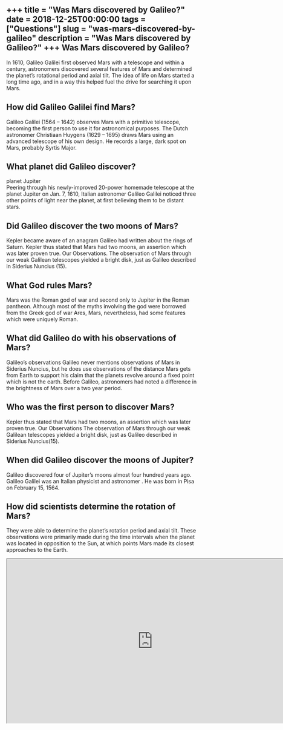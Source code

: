 +++
title = "Was Mars discovered by Galileo?"
date = 2018-12-25T00:00:00
tags = ["Questions"]
slug = "was-mars-discovered-by-galileo"
description = "Was Mars discovered by Galileo?"
+++
Was Mars discovered by Galileo?
-------------------------------

In 1610, Galileo Galilei first observed Mars with a telescope and within a century, astronomers discovered several features of Mars and determined the planet’s rotational period and axial tilt. The idea of life on Mars started a long time ago, and in a way this helped fuel the drive for searching it upon Mars.

How did Galileo Galilei find Mars?
----------------------------------

Galileo Galilei (1564 – 1642) observes Mars with a primitive telescope, becoming the first person to use it for astronomical purposes. The Dutch astronomer Christiaan Huygens (1629 – 1695) draws Mars using an advanced telescope of his own design. He records a large, dark spot on Mars, probably Syrtis Major.

What planet did Galileo discover?
---------------------------------

planet Jupiter  
Peering through his newly-improved 20-power homemade telescope at the planet Jupiter on Jan. 7, 1610, Italian astronomer Galileo Galilei noticed three other points of light near the planet, at first believing them to be distant stars.

Did Galileo discover the two moons of Mars?
-------------------------------------------

Kepler became aware of an anagram Galileo had written about the rings of Saturn. Kepler thus stated that Mars had two moons, an assertion which was later proven true. Our Observations. The observation of Mars through our weak Galilean telescopes yielded a bright disk, just as Galileo described in Siderius Nuncius (15).

What God rules Mars?
--------------------

Mars was the Roman god of war and second only to Jupiter in the Roman pantheon. Although most of the myths involving the god were borrowed from the Greek god of war Ares, Mars, nevertheless, had some features which were uniquely Roman.

What did Galileo do with his observations of Mars?
--------------------------------------------------

Galileo’s observations Galileo never mentions observations of Mars in Siderius Nuncius, but he does use observations of the distance Mars gets from Earth to support his claim that the planets revolve around a fixed point which is not the earth. Before Galileo, astronomers had noted a difference in the brightness of Mars over a two year period.

Who was the first person to discover Mars?
------------------------------------------

Kepler thus stated that Mars had two moons, an assertion which was later proven true. Our Observations The observation of Mars through our weak Galilean telescopes yielded a bright disk, just as Galileo described in Siderius Nuncius(15).

When did Galileo discover the moons of Jupiter?
-----------------------------------------------

Galileo discovered four of Jupiter’s moons almost four hundred years ago. Galileo Galilei was an Italian physicist and astronomer . He was born in Pisa on February 15, 1564.

How did scientists determine the rotation of Mars?
--------------------------------------------------

They were able to determine the planet’s rotation period and axial tilt. These observations were primarily made during the time intervals when the planet was located in opposition to the Sun, at which points Mars made its closest approaches to the Earth.

<iframe allow="accelerometer; autoplay; clipboard-write; encrypted-media; gyroscope; picture-in-picture" allowfullscreen="" class="__youtube_prefs__  epyt-is-override  no-lazyload" data-no-lazy="1" data-origheight="433" data-origwidth="770" data-skipgform_ajax_framebjll="" height="433" id="_ytid_82511" loading="lazy" src="https://www.youtube.com/embed/bCIEYUeXll8?enablejsapi=1&autoplay=0&cc_load_policy=0&cc_lang_pref=&iv_load_policy=1&loop=0&modestbranding=0&rel=1&fs=1&playsinline=0&autohide=2&theme=dark&color=red&controls=1&" title="YouTube player" width="770"></iframe>